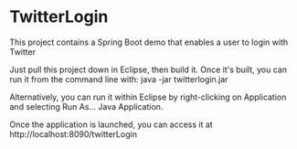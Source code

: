 # TwitterLogin
This project contains a Spring Boot demo that enables a user to login with Twitter

Just pull this project down in Eclipse, then build it. Once it's built, you can run it from the command line with:
java -jar twitterlogin.jar

Alternatively, you can run it within Eclipse by right-clicking on Application and selecting Run As... Java Application.

Once the application is launched, you can access it at http://localhost:8090/twitterLogin
